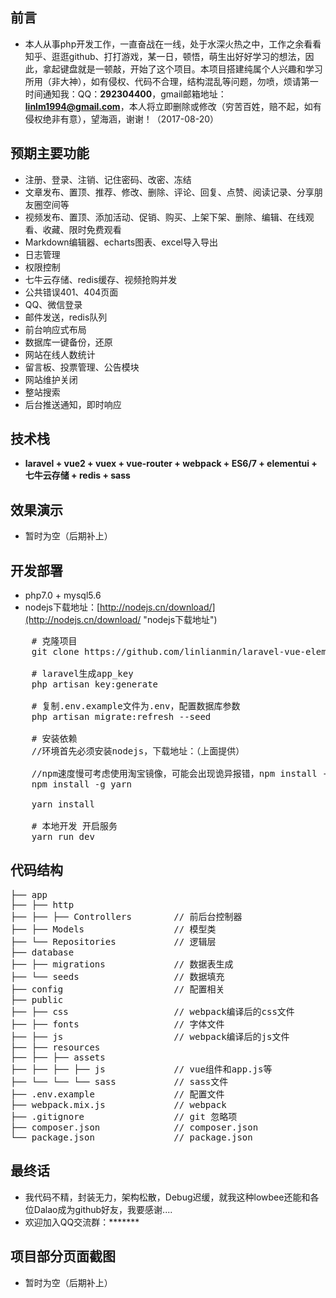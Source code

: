 ## 前言 ##
- 本人从事php开发工作，一直奋战在一线，处于水深火热之中，工作之余看看知乎、逛逛github、打打游戏，某一日，顿悟，萌生出好好学习的想法，因此，拿起键盘就是一顿敲，开始了这个项目。本项目搭建纯属个人兴趣和学习所用（非大神），如有侵权、代码不合理，结构混乱等问题，勿喷，烦请第一时间通知我：QQ：**292304400**，gmail邮箱地址：**linlm1994@gmail.com**，本人将立即删除或修改（穷苦百姓，赔不起，如有侵权绝非有意），望海涵，谢谢！（2017-08-20）

## 预期主要功能 ##
- 注册、登录、注销、记住密码、改密、冻结
- 文章发布、置顶、推荐、修改、删除、评论、回复、点赞、阅读记录、分享朋友圈空间等
- 视频发布、置顶、添加活动、促销、购买、上架下架、删除、编辑、在线观看、收藏、限时免费观看
- Markdown编辑器、echarts图表、excel导入导出
- 日志管理
- 权限控制
- 七牛云存储、redis缓存、视频抢购并发
- 公共错误401、404页面
- QQ、微信登录
- 邮件发送，redis队列
- 前台响应式布局
- 数据库一键备份，还原
- 网站在线人数统计
- 留言板、投票管理、公告模块
- 网站维护关闭
- 整站搜索
- 后台推送通知，即时响应

## 技术栈 ##
- **laravel + vue2 + vuex + vue-router + webpack + ES6/7 + elementui + 七牛云存储 + redis + sass**

## 效果演示 ##
- 暂时为空（后期补上）

## 开发部署 ##
- php7.0 + mysql5.6
- nodejs下载地址：[http://nodejs.cn/download/](http://nodejs.cn/download/ "nodejs下载地址")
<pre>
    # 克隆项目
    git clone https://github.com/linlianmin/laravel-vue-element.git
    
    # laravel生成app_key
    php artisan key:generate  

    # 复制.env.example文件为.env，配置数据库参数
    php artisan migrate:refresh --seed

    # 安装依赖
    //环境首先必须安装nodejs，下载地址：（上面提供）

    //npm速度慢可考虑使用淘宝镜像，可能会出现诡异报错，npm install --registry=https://registry.npm.taobao.org
    npm install -g yarn   
    
    yarn install

    # 本地开发 开启服务
    yarn run dev
</pre>

## 代码结构 ##
<pre>
├── app
├── ├── http
├── ├── ├── Controllers        // 前后台控制器
├── ├── Models                 // 模型类
├── └── Repositories           // 逻辑层
├── database
├── ├── migrations             // 数据表生成
├── └── seeds                  // 数据填充
├── config                     // 配置相关
├── public
├── ├── css                    // webpack编译后的css文件
├── ├── fonts                  // 字体文件
├── ├── js                     // webpack编译后的js文件
├── ├── resources
├── ├── ├── assets
├── ├── ├── ├── js             // vue组件和app.js等
├── └── └── └── sass           // sass文件
├── .env.example               // 配置文件
├── webpack.mix.js             // webpack
├── .gitignore                 // git 忽略项
├── composer.json              // composer.json
└── package.json               // package.json
</pre>

## 最终话 ##
- 我代码不精，封装无力，架构松散，Debug迟缓，就我这种lowbee还能和各位Dalao成为github好友，我要感谢....
- 欢迎加入QQ交流群：*******

## 项目部分页面截图 ##
- 暂时为空（后期补上）